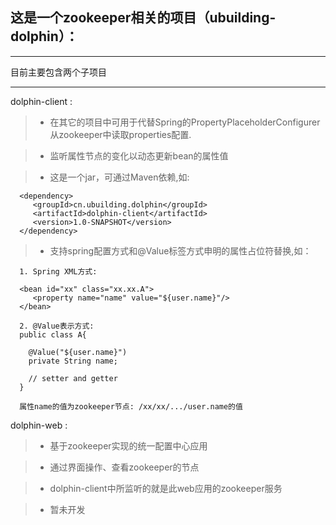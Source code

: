 ## 这是一个zookeeper相关的项目（ubuilding-dolphin）：

------

目前主要包含两个子项目

------
dolphin-client :

  > * 在其它的项目中可用于代替Spring的PropertyPlaceholderConfigurer从zookeeper中读取properties配置. 

  > * 监听属性节点的变化以动态更新bean的属性值
  
  > * 这是一个jar，可通过Maven依赖,如:
  
      <dependency>
         <groupId>cn.ubuilding.dolphin</groupId>
         <artifactId>dolphin-client</artifactId>
         <version>1.0-SNAPSHOT</version>
      </dependency>
      
  > * 支持spring配置方式和@Value标签方式申明的属性占位符替换,如：
      
      1. Spring XML方式:
      
      <bean id="xx" class="xx.xx.A">
         <property name="name" value="${user.name}"/>
      </bean>
      
      2. @Value表示方式:
      public class A{
      
        @Value("${user.name}")
        private String name;
        
        // setter and getter
      }
      
      属性name的值为zookeeper节点: /xx/xx/.../user.name的值
      
dolphin-web :
  
  > * 基于zookeeper实现的统一配置中心应用
  
  > * 通过界面操作、查看zookeeper的节点
  
  > * dolphin-client中所监听的就是此web应用的zookeeper服务
  
  > * 暂未开发
      